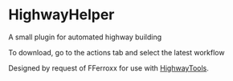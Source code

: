 # HighwayHelper
A small plugin for automated highway building

To download, go to the actions tab and select the latest workflow

Designed by request of FFerroxx for use with [HighwayTools](https://github.com/lambda-plugins/HighwayTools).